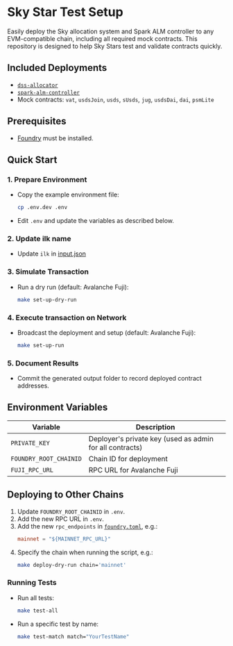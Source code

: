# Sky Star Test Setup

Easily deploy the Sky allocation system and Spark ALM controller to any EVM-compatible chain, including all required mock contracts. This repository is designed to help Sky Stars test and validate contracts quickly. 

## Included Deployments

- [`dss-allocator`](https://github.com/sky-ecosystem/dss-allocator)
- [`spark-alm-controller`](https://github.com/sparkdotfi/spark-alm-controller)
- Mock contracts: `vat`, `usdsJoin`, `usds`, `sUsds`, `jug`, `usdsDai`, `dai`, `psmLite`

## Prerequisites

- [Foundry](https://book.getfoundry.sh/) must be installed.


## Quick Start

### 1. Prepare Environment

- Copy the example environment file:
    ```sh
    cp .env.dev .env
    ```
- Edit `.env` and update the variables as described below.

### 2. Update ilk name

- Update `ilk` in [input.json](/script/input/43113/input.json)

### 3. Simulate Transaction

- Run a dry run (default: Avalanche Fuji):
    ```sh
    make set-up-dry-run
    ```

### 4. Execute transaction on Network

- Broadcast the deployment and setup (default: Avalanche Fuji):
    ```sh
    make set-up-run
    ```

### 5. Document Results

- Commit the generated output folder to record deployed contract addresses.


## Environment Variables

| Variable              | Description                                                                 |
|-----------------------|-----------------------------------------------------------------------------|
| `PRIVATE_KEY`         | Deployer's private key (used as admin for all contracts)                    |
| `FOUNDRY_ROOT_CHAINID`| Chain ID for deployment                                                     |
| `FUJI_RPC_URL`        | RPC URL for Avalanche Fuji                                                  |



## Deploying to Other Chains

1. Update `FOUNDRY_ROOT_CHAINID` in `.env`.
2. Add the new RPC URL in `.env`.
3. Add the new `rpc_endpoints` in [`foundry.toml`](./foundry.toml), e.g.:
     ```toml
     mainnet = "${MAINNET_RPC_URL}"
     ```
4. Specify the chain when running the script, e.g.:
     ```sh
     make deploy-dry-run chain='mainnet'
     ```


### Running Tests

- Run all tests:
    ```sh
    make test-all
    ```

- Run a specific test by name:
    ```sh
    make test-match match="YourTestName"
    ```
